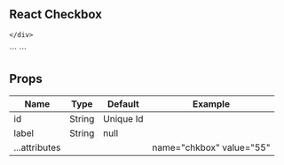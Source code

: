 <div id="React_checkbox">
<h2>React Checkbox</h2>
	<div class="react_checkbox">
		
	</div>
</div>
```
<Checkbox label="Checkbox"/>
<Checkbox label="Checkbox cheked" defaultChecked/>
<Checkbox label="Checkbox disabled" disabled/>
```
<table class="bs-table bs-table__striped">
<h2>Props</h2>
	<thead>
		<tr>
			<th>Name</th>
			<th>Type</th>
			<th>Default</th>
			<th>Example</th>
		</tr>
	</thead>
	<tbody>
		<tr>
			<td>id</td>
			<td>String</td>
			<td>Unique Id</td>
			<td></td>
		</tr>
		<tr>
			<td>label</td>
			<td>String</td>
			<td>null</td>
			<td></td>
		</tr>
		<tr>
			<td>...attributes</td>
			<td></td>
			<td></td>
			<td>name="chkbox" value="55"</td>
		</tr>
	</tbody>
</table>